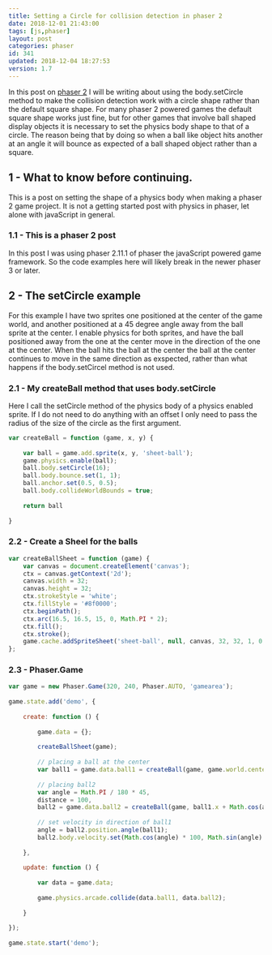 ```yaml
---
title: Setting a Circle for collision detection in phaser 2
date: 2018-12-01 21:43:00
tags: [js,phaser]
layout: post
categories: phaser
id: 341
updated: 2018-12-04 18:27:53
version: 1.7
---
```


In this post on [phaser 2](https://photonstorm.github.io/phaser-ce/index.html) I will be writing about using the body.setCircle method to make the collision detection work with a circle shape rather than the default square shape. For many phaser 2 powered games the default square shape works just fine, but for other games that involve ball shaped display objects it is necessary to set the physics body shape to that of a circle. The reason being that by doing so when a ball like object hits another at an angle it will bounce as expected of a ball shaped object rather than a square.

<!-- more -->

## 1 - What to know before continuing.

This is a post on setting the shape of a physics body when making a phaser 2 game project. It is not a getting started post with physics in phaser, let alone with javaScript in general.

### 1.1 - This is a phaser 2 post

In this post I was using phaser 2.11.1 of phaser the javaScript powered game framework. So the code examples here will likely break in the newer phaser 3 or later.

## 2 - The setCircle example

For this example I have two sprites one positioned at the center of the game world, and another positioned at a 45 degree angle away from the ball sprite at the center. I enable physics for both sprites, and have the ball positioned away from the one at the center move in the direction of the one at the center. When the ball hits the ball at the center the ball at the center continues to move in the same direction as exspected, rather than what happens if the body.setCircel method is not used.

### 2.1 - My createBall method that uses body.setCircle

Here I call the setCircle method of the physics body of a physics enabled sprite. If I do not need to do anything with an offset I only need to pass the radius of the size of the circle as the first argument.

```js
var createBall = function (game, x, y) {
 
    var ball = game.add.sprite(x, y, 'sheet-ball');
    game.physics.enable(ball);
    ball.body.setCircle(16);
    ball.body.bounce.set(1, 1);
    ball.anchor.set(0.5, 0.5);
    ball.body.collideWorldBounds = true;
 
    return ball
 
}
```

### 2.2 - Create a Sheel for the balls

```js
var createBallSheet = function (game) {
    var canvas = document.createElement('canvas');
    ctx = canvas.getContext('2d');
    canvas.width = 32;
    canvas.height = 32;
    ctx.strokeStyle = 'white';
    ctx.fillStyle = '#8f0000';
    ctx.beginPath();
    ctx.arc(16.5, 16.5, 15, 0, Math.PI * 2);
    ctx.fill();
    ctx.stroke();
    game.cache.addSpriteSheet('sheet-ball', null, canvas, 32, 32, 1, 0, 0);
};
```

### 2.3 - Phaser.Game

```js
var game = new Phaser.Game(320, 240, Phaser.AUTO, 'gamearea');
 
game.state.add('demo', {
 
    create: function () {
 
        game.data = {};
 
        createBallSheet(game);
 
        // placing a ball at the center
        var ball1 = game.data.ball1 = createBall(game, game.world.centerX, game.world.centerY);
 
        // placing ball2
        var angle = Math.PI / 180 * 45,
        distance = 100,
        ball2 = game.data.ball2 = createBall(game, ball1.x + Math.cos(angle) * distance, ball1.y + Math.sin(angle) * distance);
 
        // set velocity in direction of ball1
        angle = ball2.position.angle(ball1);
        ball2.body.velocity.set(Math.cos(angle) * 100, Math.sin(angle) * 100);
 
    },
 
    update: function () {
 
        var data = game.data;
 
        game.physics.arcade.collide(data.ball1, data.ball2);
 
    }
 
});
 
game.state.start('demo');
```


